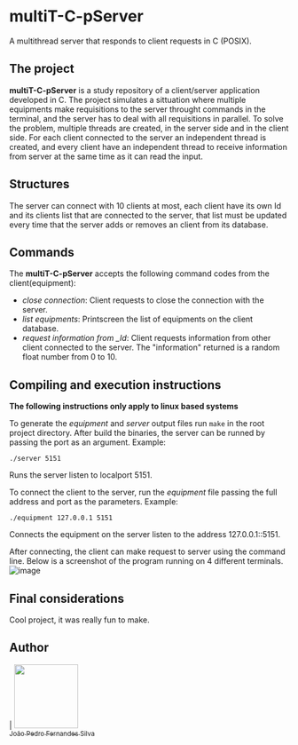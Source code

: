 # multiT-C-pServer
A multithread server that responds to client requests in C (POSIX).

## The project
**multiT-C-pServer** is a study repository of a client/server application developed in C. The project simulates a sittuation where multiple equipments make requisitions to the server throught commands in the terminal, and the server has to deal with all requisitions in parallel. To solve the problem, multiple threads are created, in the server side and in the client side. For each client connected to the server an independent thread is created, and every client have an independent thread to receive information from server at the same time as it can read the input.

## Structures
The server can connect with 10 clients at most, each client have its own Id and its clients list that are connected to the server, that list must be updated every time that the server adds or removes an client from its database.

## Commands
The **multiT-C-pServer** accepts the following command codes from the client(equipment):
- *close connection*: Client requests to close the connection with the server.
- *list equipments*: Printscreen the list of equipments on the client database.
- *request information from _Id*: Client requests information from other client connected to the server. The "information" returned is a random float number from 0 to 10.

## Compiling and execution instructions
**The following instructions only apply to linux based systems**

To generate the _equipment_ and _server_ output files run ```make``` in the root project directory. After build the binaries, the server can be runned by passing the port as an argument. Example:

```./server 5151```

Runs the server listen to localport 5151.

To connect the client to the server, run the _equipment_ file passing the full address and port as the parameters. Example:

```./equipment 127.0.0.1 5151```

Connects the equipment on the server listen to the address 127.0.0.1::5151.

After connecting, the client can make request to server using the command line. Below is a screenshot of the program running on 4 different terminals.
![image](https://user-images.githubusercontent.com/73205375/203443846-e02e9253-7f81-4c02-a133-3fc691034f60.png)

## Final considerations
Cool project, it was really fun to make.

## Author
| [<img src="https://avatars.githubusercontent.com/u/73205375?v=4" width=115><br><sub>João Pedro Fernandes Silva</sub>](https://github.com/JoaoP-Silva)
